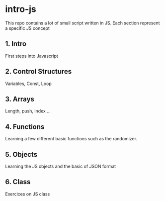 # intro-js

This repo contains a lot of small script written in JS. Each section represent a specific JS concept

## 1. Intro

First steps into Javascript

## 2. Control Structures

Variables, Const, Loop

## 3. Arrays

Length, push, index ...

## 4. Functions

Learning a few different basic functions such as the randomizer.

## 5. Objects

Learning the JS objects and the basic of JSON format

## 6. Class

Exercices on JS class
